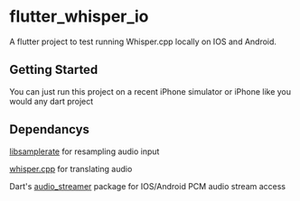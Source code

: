 # flutter_whisper_io

A flutter project to test running Whisper.cpp locally on IOS and Android.

## Getting Started

You can just run this project on a recent iPhone simulator or iPhone like you would any dart project

## Dependancys
[libsamplerate](https://github.com/libsndfile/libsamplerate) for resampling audio input

[whisper.cpp](https://github.com/ggerganov/whisper.cpp) for translating audio

Dart's [audio_streamer](https://pub.dev/packages/audio_streamer) package for IOS/Android PCM audio stream access
